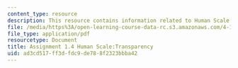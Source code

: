 ```yaml
---
content_type: resource
description: This resource contains information related to Human Scale:Transparency.
file: /media/https%3A/open-learning-course-data-rc.s3.amazonaws.com/4-111-introduction-to-architecture-environmental-design-spring-2014/ad3cd517ff3dfdc9de788f2323bbba42_MIT4_111S14_Assignment_1.4.pdf
file_type: application/pdf
resourcetype: Document
title: Assignment 1.4 Human Scale:Transparency
uid: ad3cd517-ff3d-fdc9-de78-8f2323bbba42
---
```

